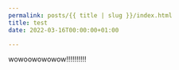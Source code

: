 ```yaml
---
permalink: posts/{{ title | slug }}/index.html
title: test
date: 2022-03-16T00:00:00+01:00

---
```

wowoowowowow!!!!!!!!!!